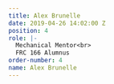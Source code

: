 ```yaml
---
title: Alex Brunelle
date: 2019-04-26 14:02:00 Z
position: 4
role: |-
  Mechanical Mentor<br>
  FRC 166 Alumnus
order-number: 4
name: Alex Brunelle
---
```



